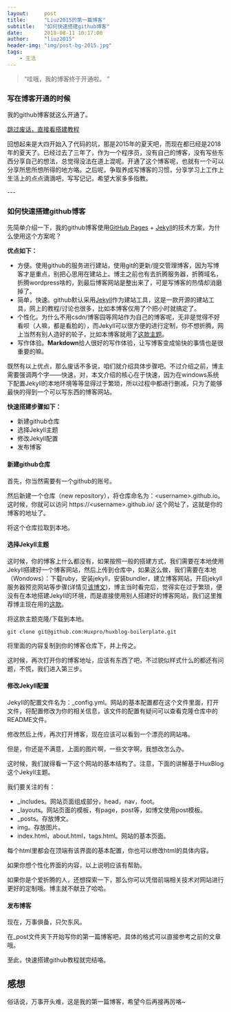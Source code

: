 ```yaml
---
layout:     post
title:      "Liuz2015的第一篇博客"
subtitle:   "如何快速搭建github博客"
date:       2018-08-11 10:17:00
author:     "liuz2015"
header-img: "img/post-bg-2015.jpg"
tags:
    - 生活
---
```


> “哇哦，我的博客终于开通啦。 ”

### 写在博客开通的时候

我的github博客就这么开通了。

[跳过废话，直接看搭建教程](#build)

回想起来是大四开始入了代码的坑，那是2015年的夏天吧，而现在都已经是2018年的夏天了。已经过去了三年了，作为一个程序员，没有自己的博客，没有写些东西分享自己的想法，总觉得没法在道上混呢。开通了这个博客呢，也就有一个可以分享所思所想所得的地方咯。之后呢，争取养成写博客的习惯，分享学习上工作上生活上的点点滴滴吧，写写记记，希望大家多多指教。

<p id = "build"></p>
---

### 如何快速搭建github博客

先简单介绍一下，我的github博客使用[GitHub Pages](https://pages.github.com/) + [Jekyll](http://jekyllrb.com/)的技术方案，为什么使用这个方案呢？

**优点如下：**

- 方便。使用github的服务进行建站，使用git的更新/提交管理博客，因为写博客才是重点，别把心思用在建站上。博主之前也有去折腾服务器，折腾域名，折腾wordpress啥的，到最后博客网站是整出来了，可是写博客的热情却消磨掉了。
- 简单，快速。github默认采用[Jekyll](http://jekyllrb.com/)作为建站工具，这是一款开源的建站工具，网上的教程/讨论也很多，比如本博客仅用了个把小时就搞定了。
- 个性化。为什么不用csdn/博客园等网站作为自己的博客呢，无非是觉得不好看呗（人嘛，都是看脸的），而Jekyll可以很方便的进行定制，你不想折腾，网上当然有别人造好的轮子，比如本博客就用了[这款主题](https://github.com/Huxpro/huxpro.github.io)。
- 写作体验。**Markdown**给人很好的写作体验，让写博客变成愉快的事情也是很重要的嘛。

既然有以上优点，那么废话不多说，咱们就介绍具体步骤吧。不过介绍之前，博主需要强调两个字——快速，对，本文介绍的核心在于快速，因为在windows系统下配置Jekyll的本地环境等等显得过于繁琐，所以过程中都进行删减，只为了能够最快的得到一个可以写东西的博客网站。

**快速搭建步骤如下：**

- 新建github仓库
- 选择Jekyll主题
- 修改Jekyll配置
- 发布博客

#### 新建github仓库

首先，你当然需要有一个github的账号。

然后新建一个仓库（new repository），将仓库命名为：\<username\>.github.io。这时候，你就可以访问 https://\<username\>.github.io/ 这个网址了，这就是你的博客的地址了。

将这个仓库拉取到本地。

#### 选择Jekyll主题

这时候，你的博客上什么都没有，如果按照一般的搭建方式，我们需要在本地使用Jekyll搭建好一个博客网站，然后上传到仓库中，如果这么做，我们需要在本地（Wondows）：下载ruby，安装jekyll，安装bundler，建立博客网站，开启jekyll服务器预览网站等步骤(详情见[该博文](https://www.cnblogs.com/yehui-mmd/p/6286271.html))，博主当时看完后，觉得实在过于繁琐，便没有在本地搭建Jekyll的环境，而是直接使用别人搭建好的博客网站，我们这里推荐博主现在用的[这款](https://github.com/Huxpro/huxpro.github.io)。

将这款主题克隆/下载到本地。
```
git clone git@github.com:Huxpro/huxblog-boilerplate.git
```
将里面的内容复制到你的博客仓库下，并上传之。

这时候，再次打开你的博客地址，应该有东西了吧，不过貌似样式什么的都还有问题，不慌，我们进入第三步。

#### 修改Jekyll配置

Jekyll的配置文件名为：_config.yml。网站的基本配置都在这个文件里面，打开文件，将配置修改为你的相关信息，该文件的配置有疑问可以查看克隆仓库中的README文件。

修改然后上传，再次打开博客，现在应该可以看到一个漂亮的网站咯。

但是，你还是不满意，上面的图片啊，一些文字啊，我想改怎么办。

这时候，我们就得看一下这个网站的基本结构了。注意，下面的讲解基于HuxBlog这个Jekyll主题。

我们要关注的有：
- _includes。网站页面组成部分，head，nav，foot。
- _layouts。网站页面的模板，有page，post等，如博文使用post模板。
- _posts。存放博文。
- img。存放图片。
- index.html，about.html，tags.html。网站的基本页面。

每个html里都会在顶端有该界面的基本配置，你也可以修改html的具体内容。

如果你想个性化界面的内容，以上说明应该有帮助。

如果你是个爱折腾的人，还想探索一下，那么你可以凭借前端相关技术对网站进行更好的定制哦。博主就不献丑了哈哈。

#### 发布博客

现在，万事俱备，只欠东风。

在_post文件夹下开始写你的第一篇博客吧，具体的格式可以直接参考之前的文章哦。

至此，快速搭建github教程就完结咯。

## 感想

俗话说，万事开头难，这是我的第一篇博客，希望今后再接再厉咯~

